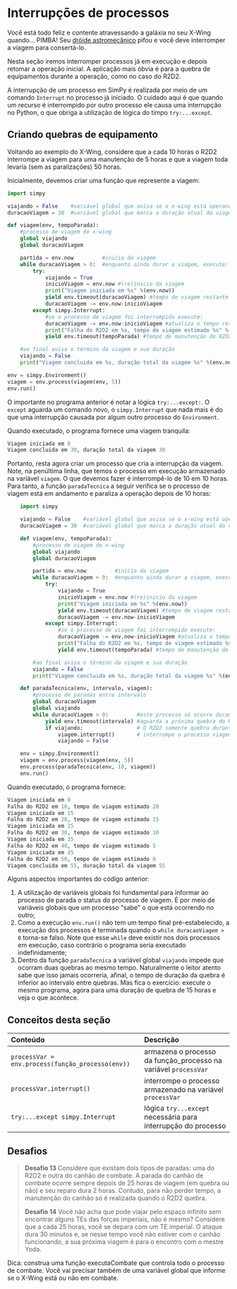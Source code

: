 # Interrupções de processos

Você está todo feliz e contente atravessando a galáxia no seu X-Wing quando... PIMBA! Seu [dróide astromecânico](https://pt.wikipedia.org/wiki/R2-D2) pifou e você deve interromper a viagem para consertá-lo.

Nesta seção iremos interromper processos já em execução e depois retomar a operação inicial. A aplicação mais óbvia é para a quebra de equipamentos durante a operação, como no caso do R2D2.

A interrupção de um processo em SimPy é realizada por meio de um comando `Interrupt` no processo já iniciado. O cuidado aqui é que quando um recurso é interrompido por outro processo ele causa uma interrupção no Python, o que obriga a utilização de lógica do timpo `try:...except`.

## Criando quebras de equipamento

Voltando ao exemplo do X-Wing, considere que a cada 10 horas o R2D2 interrompe a viagem para uma manutenção de 5 horas e que a viagem toda levaria \(sem as paralizações\) 50 horas.

Inicialmente, devemos criar uma função que represente a viagem:

```python
import simpy

viajando = False    #variável global que avisa se o x-wing está operando
duracaoViagem = 30  #variável global que marca a duração atual da viagem

def viagem(env, tempoParada):
    #processo de viagem do x-wing
    global viajando
    global duracaoViagem

    partida = env.now         #inicio da viagem
    while duracaoViagem > 0:  #enquanto ainda durar a viagem, execute:
        try:
            viajando = True
            inicioViagem = env.now #(re)inicio da viagem
            print("Viagem iniciada em %s" %(env.now))
            yield env.timeout(duracaoViagem) #tempo de viagem restante
            duracaoViagem -= env.now-inicioViagem
        except simpy.Interrupt:
            #se o processo de viagem foi interrompido execute:
            duracaoViagem -= env.now-inicioViagem #atualiza o tempo restante de viagem
            print("Falha do R2D2 em %s, tempo de viagem estimado %s" %(env.now, duracaoViagem ))
            yield env.timeout(tempoParada) #tempo de manutenção do R2D2

    #ao final avisa o término da viagem e sua duração
    viajando = False
    print("Viagem concluida em %s, duração total da viagem %s" %(env.now, env.now-partida))

env = simpy.Environment()
viagem = env.process(viagem(env, 5))
env.run()
```

O importante no programa anterior é notar a lógica `try:...except:`. O `except` aguarda um comando novo, o `simpy.Interrupt` que nada mais é do que uma interrupção causada por algum outro processo do `Environment`.

Quando executado, o programa fornece uma viagem tranquila:

```py
Viagem iniciada em 0
Viagem concluida em 30, duração total da viagem 30
```

Portanto, resta agora criar um processo que cria a interrupção da viagem. Note, na penúltima linha, que temos o processo em execução armazenado na variável `viagem`. O que devemos fazer é interrompê-lo de 10 em 10 horas. Para tanto, a função `paradaTecnica` a seguir verifica se o processo de viagem está em andamento e paraliza a operação depois de 10 horas:

```python
    import simpy

    viajando = False    #variável global que avisa se o x-wing está operando
    duracaoViagem = 30  #variável global que marca a duração atual da viagem

    def viagem(env, tempoParada):
        #processo de viagem do x-wing
        global viajando
        global duracaoViagem

        partida = env.now         #inicio da viagem
        while duracaoViagem > 0:  #enquanto ainda durar a viagem, execute:
            try:
                viajando = True
                inicioViagem = env.now #(re)inicio da viagem
                print("Viagem iniciada em %s" %(env.now))
                yield env.timeout(duracaoViagem) #tempo de viagem restante
                duracaoViagem -= env.now-inicioViagem
            except simpy.Interrupt:
                #se o processo de viagem foi interrompido execute:
                duracaoViagem -= env.now-inicioViagem #atualiza o tempo restante de viagem
                print("Falha do R2D2 em %s, tempo de viagem estimado %s" %(env.now, duracaoViagem ))
                yield env.timeout(tempoParada) #tempo de manutenção do R2D2

        #ao final avisa o término da viagem e sua duração
        viajando = False
        print("Viagem concluida em %s, duração total da viagem %s" %(env.now, env.now-partida))

    def paradaTecnica(env, intervalo, viagem):
        #processo de paradas entre intervalo
        global duracaoViagem
        global viajando
        while duracaoViagem > 0:         #este processo só ocorre durante a viagem
            yield env.timeout(intervalo) #aguarda a próxima quebra do R2D2
            if viajando:                 # O R2D2 somente quebra durante a viagem
                viagem.interrupt()       # interrompe o processo viagem
                viajando = False

    env = simpy.Environment()
    viagem = env.process(viagem(env, 5))
    env.process(paradaTecnica(env, 10, viagem))
    env.run()
```

Quando executado, o programa fornece:

```py
Viagem iniciada em 0
Falha do R2D2 em 10, tempo de viagem estimado 20
Viagem iniciada em 15
Falha do R2D2 em 20, tempo de viagem estimado 15
Viagem iniciada em 25
Falha do R2D2 em 30, tempo de viagem estimado 10
Viagem iniciada em 35
Falha do R2D2 em 40, tempo de viagem estimado 5
Viagem iniciada em 45
Falha do R2D2 em 50, tempo de viagem estimado 0
Viagem concluida em 55, duração total da viagem 55

```



Alguns aspectos importantes do código anterior:

1.  A utilização de variáveis globais foi fundamental para informar ao processo de parada o status do processo de viagem. É por meio de variáveis globais que um processo "sabe" o que está ocorrendo no outro;
2. Como a execução `env.run()` não tem um tempo final pré-estabelecido, a execução dos processos é terminada quando o `while duracaoViagem > 0` torna-se falso. Note que esse `while` deve existir nos dois processos em execução, caso contrário o programa seria executado indefinidamente;
3. Dentro da função `paradaTecnica` a variável global `viajando` impede que ocorram duas quebras ao mesmo tempo. Naturalmente o leitor atento sabe que isso jamais ocorreria, afinal, o tempo de duração da quebra é inferior ao intervalo entre quebras. Mas fica o exercício: execute o mesmo programa, agora para uma duração de quebra de 15 horas e veja o que acontece.

## Conceitos desta seção

| Conteúdo | Descrição |
| :--- | :--- |
| `processVar = env.process(função_processo(env))` | armazena o processo da função\_processo na variável `processVar` |
| `processVar.interrupt()` | interrompe o processo armazenado na variável `processVar` |
| `try:...except simpy.Interrupt` | lógica `try...except` necessária para interrupção do processo |

## Desafios

> **Desafio 13** Considere que existam dois tipos de paradas: uma do R2D2 e outra do canhão de combate. A parada do canhão de combate ocorre sempre depois de 25 horas de viagem \(em quebra ou não\) e seu reparo dura 2 horas. Contudo, para não perder tempo, a manutenção do canhão só é realizada quando o R2D2 quebra.
> 
> **Desafio 14** Você não acha que pode viajar pelo espaço infinito sem encontrar alguns TEs das forças imperiais, não é mesmo? Considere que a cada 25 horas, você se depara com um TE imperial. O ataque dura 30 minutos e, se nesse tempo você não estiver com o canhão funcionando, a sua próxima viagem é para o encontro com o mestre Yoda.

Dica: construa uma função executaCombate que controla todo o processo de combate. Você vai precisar também de uma variável global que informe se o X-Wing está ou não em combate.

